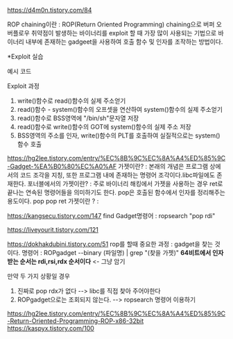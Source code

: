 https://d4m0n.tistory.com/84

ROP chaining이란 : ROP(Return Oriented Programming) chaining으로 버퍼 오버플로우 취약점이 발생하는
바이너리를 exploit 할 때 가장 많이 사용되는 기법으로 바이너리 내부에 존재하는 gadgeet을 사용하여 호출 함수 
및 인자를 조작하는 방법이다. 


*Exploit 실습

예시 코드


Exploit 과정 
1) write()함수로 read()함수의 실제 주소얻기
2) read()함수 - system()함수의 오프셋을 연산하여 system()함수의 실제 주소얻기
3) read()함수로 BSS영역에 "/bin/sh"문자열 저장
4) read()함수로 write()함수의 GOT에 system()함수의 실제 주소 저장
5) BSS영역의 주소를 인자, write()함수의 PLT를 호출하여 실질적으로는 system()함수 호출


https://hg2lee.tistory.com/entry/%EC%8B%9C%EC%8A%A4%ED%85%9C-Gadget-%EA%B0%80%EC%A0%AF
가젯이란? : 본래의 개념은 프로그램 상에서의 코드 조각을 지칭, 또한 프로그램 내에 존재하는 명령어 조각이다.libc파일에도 존재한다.
포너블에서의 가젯이란? : 주로 바이너리 해킹에서 가젯을 사용하는 경우 ret로 끝나는 연속된 명령어들을 의미하기도 한다.
  pop은 호출된 함수에서 인자를 정리해주는 용도이다.
pop pop ret 가젯이란 ? : 


https://kangsecu.tistory.com/147
find Gadget명령어 : 
ropsearch "pop rdi"

https://liveyourit.tistory.com/121












https://dokhakdubini.tistory.com/51
rop를 할때 중요한 과정 : gadget을 찾는 것이다. 
명령어 : ROPgadget --binary (파일명) | grep "(찾을 가젯)"
**64비트에서 인자받는 순서는 rdi,rsi,rdx 순서이다** <- 그냥 암기

만약 두 가지 상황일 경우
1. 진짜로 pop rdx가 없다 --> libc를 직접 찾아 주어야한다
2. ROPgadget으로는 조회되지 않는다. 
--> ropsearch 명령어 이용하기 

https://hg2lee.tistory.com/entry/%EC%8B%9C%EC%8A%A4%ED%85%9C-Return-Oriented-Programming-ROP-x86-32bit
https://kaspyx.tistory.com/100
